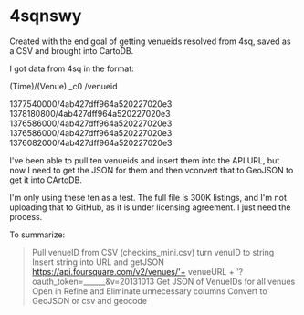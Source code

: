 4sqnswy
=======
 Created with the end goal of getting venueids resolved from 4sq, saved as a CSV and brought into CartoDB.
 
 
I got data from 4sq in the format:

(Time)/(Venue)
_c0	/venueid	

1377540000/4ab427dff964a520227020e3
1378180800/4ab427dff964a520227020e3
1376586000/4ab427dff964a520227020e3
1376586000/4ab427dff964a520227020e3
1376082000/4ab427dff964a520227020e3


I've been able to pull ten venueids and insert them into the API URL, but now I need to get the JSON for them and then vconvert that to GeoJSON to get it into CArtoDB. 

I'm only using these ten as a test. The full file is 300K listings, and I'm not uploading that to GitHub, as it is under licensing agreement. I just need the process. 

To summarize:

> Pull venueID from CSV (checkins_mini.csv)
> turn venuID to string
> Insert string into URL and getJSON 
 https://api.foursquare.com/v2/venues/'+ venueURL + '?oauth_token=______&v=20131013
> Get JSON of VenueIDs for all venues
> Open in Refine and Eliminate unnecessary columns
> Convert to GeoJSON or csv and geocode
